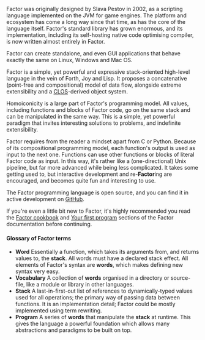 Factor was originally designed by Slava Pestov in 2002, as a scripting language implemented on the JVM for game engines. The platform and ecosystem has come a long way since that time, as has the core of the language itself. Factor's standard library has grown enormous, and its implementation, including its self-hosting native code optimising compiler, is now written almost entirely in Factor.

Factor can create standalone, and even GUI applications that behave exactly the same on Linux, Windows and Mac OS.

Factor is a simple, yet powerful and expressive stack-oriented high-level language in the vein of Forth, Joy and Lisp. It proposes a concatenative (point-free and compositional) model of data flow, alongside extreme extensibility and a [CLOS](http://enwp.org/Common_Lisp_Object_System)-derived object system.

Homoiconicity is a large part of Factor's programming model. All values, including functions and blocks of Factor code, go on the same stack and can be manipulated in the same way. This is a simple, yet powerful paradigm that invites interesting solutions to problems, and indefinite extensibility.

Factor requires from the reader a mindset apart from C or Python. Because of its compositional programming model, each function's output is used as input to the next one. Functions can use other functions or blocks of literal Factor code as input. In this way, it's rather like a (one-directional) Unix pipeline, but far more advanced while being less complicated. It takes some getting used to, but interactive development and re-**Factor**ing are encouraged, and becomes quite fun and interesting to use.

The Factor programming language is open source, and you can find it in active development on [GitHub](https://github.com/factor/factor).

If you're even a little bit new to Factor, it's highly recommended you read the [Factor cookbook](http://docs.factorcode.org/content/article-cookbook.html) and [Your first program](http://docs.factorcode.org/content/article-first-program.html) sections of the Factor documentation before continuing.

#### Glossary of Factor terms

* **Word** Essentially a function, which takes its arguments from, and returns values to, the **stack**. All words must have a declared stack effect. All elements of Factor's syntax are **words**, which makes defining new syntax very easy.
* **Vocabulary** A collection of **words** organised in a directory or source-file, like a module or library in other languages.
* **Stack** A last-in-first-out list of references to dynamically-typed values used for all operations; the primary way of passing data between functions. It is an implementation detail; Factor could be mostly implemented using term rewriting.
* **Program** A series of **words** that manipulate the **stack** at runtime. This gives the language a powerful foundation which allows many abstractions and paradigms to be built on top.